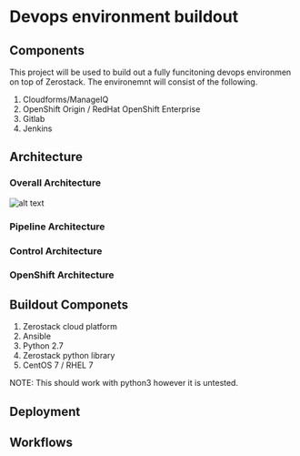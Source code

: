 # Devops environment buildout

## Components
This project will be used to build out a fully funcitoning devops environmen on top of Zerostack. The environemnt will consist of the following.

1. Cloudforms/ManageIQ
2. OpenShift Origin / RedHat OpenShift Enterprise
3. Gitlab
4. Jenkins

## Architecture
### Overall Architecture
![alt text](https://github.com/JonathanArrance/zsdev/blob/master/devops/DevOps%20Environment.png "Overall")

### Pipeline Architecture

### Control Architecture

### OpenShift Architecture

## Buildout Componets
1. Zerostack cloud platform
2. Ansible
3. Python 2.7
4. Zerostack python library
5. CentOS 7 / RHEL 7

NOTE: This should work with python3 however it is untested.

## Deployment

## Workflows

